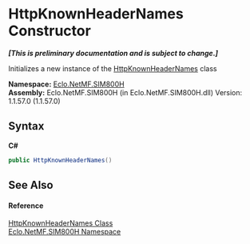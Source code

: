# HttpKnownHeaderNames Constructor 
 _**\[This is preliminary documentation and is subject to change.\]**_

Initializes a new instance of the <a href="T_Eclo_NetMF_SIM800H_HttpKnownHeaderNames">HttpKnownHeaderNames</a> class

**Namespace:**&nbsp;<a href="N_Eclo_NetMF_SIM800H">Eclo.NetMF.SIM800H</a><br />**Assembly:**&nbsp;Eclo.NetMF.SIM800H (in Eclo.NetMF.SIM800H.dll) Version: 1.1.57.0 (1.1.57.0)

## Syntax

**C#**<br />
``` C#
public HttpKnownHeaderNames()
```


## See Also


#### Reference
<a href="T_Eclo_NetMF_SIM800H_HttpKnownHeaderNames">HttpKnownHeaderNames Class</a><br /><a href="N_Eclo_NetMF_SIM800H">Eclo.NetMF.SIM800H Namespace</a><br />
